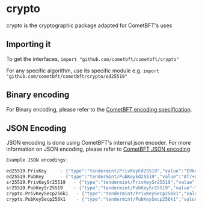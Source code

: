 # crypto

crypto is the cryptographic package adapted for CometBFT's uses

## Importing it

To get the interfaces,
`import "github.com/cometbft/cometbft/crypto"`

For any specific algorithm, use its specific module e.g.
`import "github.com/cometbft/cometbft/crypto/ed25519"`

## Binary encoding

For Binary encoding, please refer to the [CometBFT encoding specification](https://github.com/cometbft/cometbft/blob/v0.37.x/spec/core/encoding.md).

## JSON Encoding

JSON encoding is done using CometBFT's internal json encoder. For more information on JSON encoding, please refer to [CometBFT JSON encoding](https://github.com/cometbft/cometbft/blob/main/libs/json/doc.go)

```go
Example JSON encodings:

ed25519.PrivKey     - {"type":"tendermint/PrivKeyEd25519","value":"EVkqJO/jIXp3rkASXfh9YnyToYXRXhBr6g9cQVxPFnQBP/5povV4HTjvsy530kybxKHwEi85iU8YL0qQhSYVoQ=="}
ed25519.PubKey      - {"type":"tendermint/PubKeyEd25519","value":"AT/+aaL1eB0477Mud9JMm8Sh8BIvOYlPGC9KkIUmFaE="}
sr25519.PrivKeySr25519   - {"type":"tendermint/PrivKeySr25519","value":"xtYVH8UCIqfrY8FIFc0QEpAEBShSG4NT0zlEOVSZ2w4="}
sr25519.PubKeySr25519    - {"type":"tendermint/PubKeySr25519","value":"8sKBLKQ/OoXMcAJVxBqz1U7TyxRFQ5cmliuHy4MrF0s="}
crypto.PrivKeySecp256k1   - {"type":"tendermint/PrivKeySecp256k1","value":"zx4Pnh67N+g2V+5vZbQzEyRerX9c4ccNZOVzM9RvJ0Y="}
crypto.PubKeySecp256k1    - {"type":"tendermint/PubKeySecp256k1","value":"A8lPKJXcNl5VHt1FK8a244K9EJuS4WX1hFBnwisi0IJx"}
```
